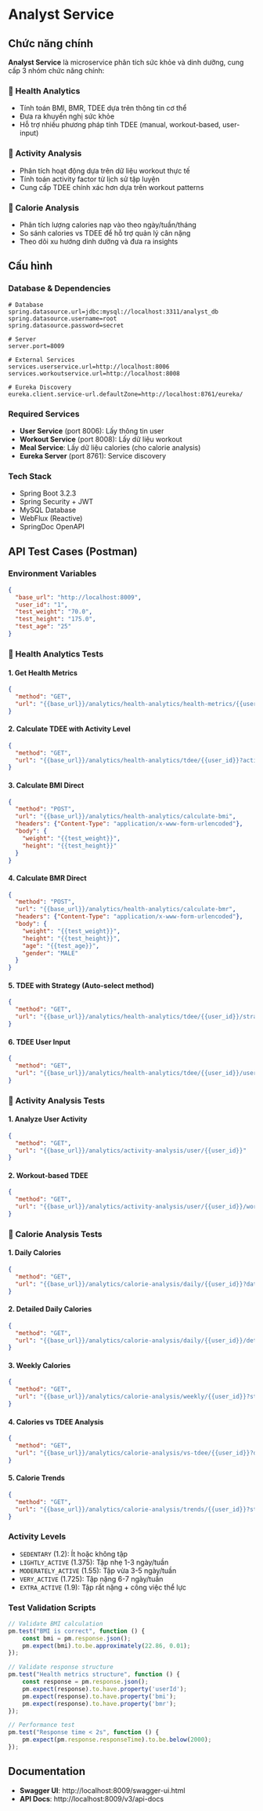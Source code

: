 # Analyst Service

## Chức năng chính

**Analyst Service** là microservice phân tích sức khỏe và dinh dưỡng, cung cấp 3 nhóm chức năng chính:

### 🏥 Health Analytics
- Tính toán BMI, BMR, TDEE dựa trên thông tin cơ thể
- Đưa ra khuyến nghị sức khỏe
- Hỗ trợ nhiều phương pháp tính TDEE (manual, workout-based, user-input)

### 🏃 Activity Analysis  
- Phân tích hoạt động dựa trên dữ liệu workout thực tế
- Tính toán activity factor từ lịch sử tập luyện
- Cung cấp TDEE chính xác hơn dựa trên workout patterns

### 🍎 Calorie Analysis
- Phân tích lượng calories nạp vào theo ngày/tuần/tháng
- So sánh calories vs TDEE để hỗ trợ quản lý cân nặng
- Theo dõi xu hướng dinh dưỡng và đưa ra insights

## Cấu hình

### Database & Dependencies
```properties
# Database
spring.datasource.url=jdbc:mysql://localhost:3311/analyst_db
spring.datasource.username=root
spring.datasource.password=secret

# Server
server.port=8009

# External Services
services.userservice.url=http://localhost:8006
services.workoutservice.url=http://localhost:8008

# Eureka Discovery
eureka.client.service-url.defaultZone=http://localhost:8761/eureka/
```

### Required Services
- **User Service** (port 8006): Lấy thông tin user
- **Workout Service** (port 8008): Lấy dữ liệu workout
- **Meal Service**: Lấy dữ liệu calories (cho calorie analysis)
- **Eureka Server** (port 8761): Service discovery

### Tech Stack
- Spring Boot 3.2.3
- Spring Security + JWT
- MySQL Database
- WebFlux (Reactive)
- SpringDoc OpenAPI

## API Test Cases (Postman)

### Environment Variables
```json
{
  "base_url": "http://localhost:8009",
  "user_id": "1",
  "test_weight": "70.0",
  "test_height": "175.0",
  "test_age": "25"
}
```

### 🏥 Health Analytics Tests

#### 1. Get Health Metrics
```json
{
  "method": "GET",
  "url": "{{base_url}}/analytics/health-analytics/health-metrics/{{user_id}}"
}
```

#### 2. Calculate TDEE with Activity Level
```json
{
  "method": "GET", 
  "url": "{{base_url}}/analytics/health-analytics/tdee/{{user_id}}?activityLevel=MODERATELY_ACTIVE"
}
```

#### 3. Calculate BMI Direct
```json
{
  "method": "POST",
  "url": "{{base_url}}/analytics/health-analytics/calculate-bmi",
  "headers": {"Content-Type": "application/x-www-form-urlencoded"},
  "body": {
    "weight": "{{test_weight}}",
    "height": "{{test_height}}"
  }
}
```

#### 4. Calculate BMR Direct
```json
{
  "method": "POST",
  "url": "{{base_url}}/analytics/health-analytics/calculate-bmr",
  "headers": {"Content-Type": "application/x-www-form-urlencoded"},
  "body": {
    "weight": "{{test_weight}}",
    "height": "{{test_height}}",
    "age": "{{test_age}}",
    "gender": "MALE"
  }
}
```

#### 5. TDEE with Strategy (Auto-select method)
```json
{
  "method": "GET",
  "url": "{{base_url}}/analytics/health-analytics/tdee/{{user_id}}/strategy"
}
```

#### 6. TDEE User Input
```json
{
  "method": "GET",
  "url": "{{base_url}}/analytics/health-analytics/tdee/{{user_id}}/user-input"
}
```

### 🏃 Activity Analysis Tests

#### 1. Analyze User Activity
```json
{
  "method": "GET",
  "url": "{{base_url}}/analytics/activity-analysis/user/{{user_id}}"
}
```

#### 2. Workout-based TDEE
```json
{
  "method": "GET",
  "url": "{{base_url}}/analytics/activity-analysis/user/{{user_id}}/workout-based-tdee"
}
```

### 🍎 Calorie Analysis Tests

#### 1. Daily Calories
```json
{
  "method": "GET",
  "url": "{{base_url}}/analytics/calorie-analysis/daily/{{user_id}}?date=2023-12-07"
}
```

#### 2. Detailed Daily Calories
```json
{
  "method": "GET",
  "url": "{{base_url}}/analytics/calorie-analysis/daily/{{user_id}}/detailed?date=2023-12-07"
}
```

#### 3. Weekly Calories
```json
{
  "method": "GET",
  "url": "{{base_url}}/analytics/calorie-analysis/weekly/{{user_id}}?startDate=2023-12-01"
}
```

#### 4. Calories vs TDEE Analysis
```json
{
  "method": "GET",
  "url": "{{base_url}}/analytics/calorie-analysis/vs-tdee/{{user_id}}?date=2023-12-07"
}
```

#### 5. Calorie Trends
```json
{
  "method": "GET",
  "url": "{{base_url}}/analytics/calorie-analysis/trends/{{user_id}}?startDate=2023-12-01&endDate=2023-12-07"
}
```

### Activity Levels
- `SEDENTARY` (1.2): Ít hoặc không tập
- `LIGHTLY_ACTIVE` (1.375): Tập nhẹ 1-3 ngày/tuần  
- `MODERATELY_ACTIVE` (1.55): Tập vừa 3-5 ngày/tuần
- `VERY_ACTIVE` (1.725): Tập nặng 6-7 ngày/tuần
- `EXTRA_ACTIVE` (1.9): Tập rất nặng + công việc thể lực

### Test Validation Scripts
```javascript
// Validate BMI calculation
pm.test("BMI is correct", function () {
    const bmi = pm.response.json();
    pm.expect(bmi).to.be.approximately(22.86, 0.01);
});

// Validate response structure
pm.test("Health metrics structure", function () {
    const response = pm.response.json();
    pm.expect(response).to.have.property('userId');
    pm.expect(response).to.have.property('bmi');
    pm.expect(response).to.have.property('bmr');
});

// Performance test
pm.test("Response time < 2s", function () {
    pm.expect(pm.response.responseTime).to.be.below(2000);
});
```

## Documentation
- **Swagger UI**: http://localhost:8009/swagger-ui.html
- **API Docs**: http://localhost:8009/v3/api-docs 